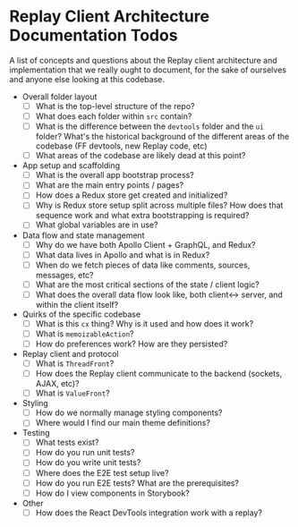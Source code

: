 # Replay Client Architecture Documentation Todos

A list of concepts and questions about the Replay client architecture and implementation that we really ought to document, for the sake of ourselves and anyone else looking at this codebase.

- Overall folder layout
  - [ ] What is the top-level structure of the repo?
  - [ ] What does each folder within `src` contain?
  - [ ] What is the difference between the `devtools` folder and the `ui` folder? What's the historical background of the different areas of the codebase (FF devtools, new Replay code, etc)
  - [ ] What areas of the codebase are likely dead at this point?
- App setup and scaffolding
  - [ ] What is the overall app bootstrap process?
  - [ ] What are the main entry points / pages?
  - [ ] How does a Redux store get created and initialized?
  - [ ] Why is Redux store setup split across multiple files? How does that sequence work and what extra bootstrapping is required?
  - [ ] What global variables are in use?
- Data flow and state management
  - [ ] Why do we have both Apollo Client + GraphQL, and Redux?
  - [ ] What data lives in Apollo and what is in Redux?
  - [ ] When do we fetch pieces of data like comments, sources, messages, etc?
  - [ ] What are the most critical sections of the state / client logic?
  - [ ] What does the overall data flow look like, both client<-> server, and within the client itself?
- Quirks of the specific codebase
  - [ ] What is this `cx` thing? Why is it used and how does it work?
  - [ ] What is `memoizableAction`?
  - [ ] How do preferences work? How are they persisted?
- Replay client and protocol
  - [ ] What is `ThreadFront`?
  - [ ] How does the Replay client communicate to the backend (sockets, AJAX, etc)?
  - [ ] What is `ValueFront`?
- Styling
  - [ ] How do we normally manage styling components?
  - [ ] Where would I find our main theme definitions?
- Testing
  - [ ] What tests exist?
  - [ ] How do you run unit tests?
  - [ ] How do you write unit tests?
  - [ ] Where does the E2E test setup live?
  - [ ] How do you run E2E tests? What are the prerequisites?
  - [ ] How do I view components in Storybook?
- Other
  - [ ] How does the React DevTools integration work with a replay?
